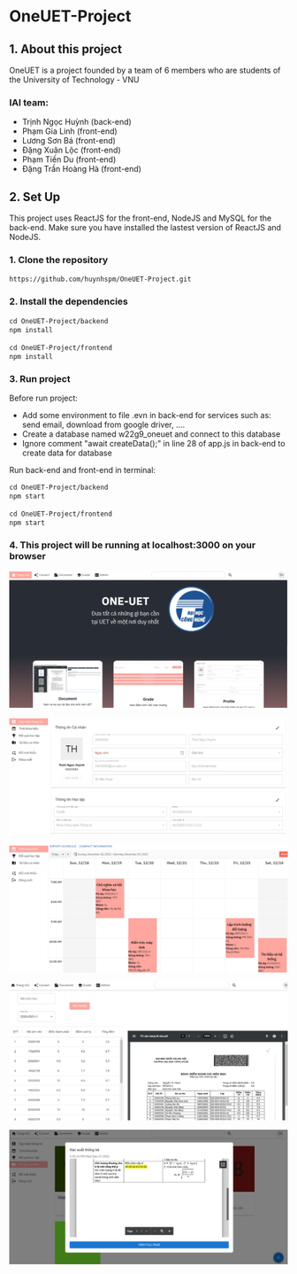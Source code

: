 # **OneUET-Project**
## **1. About this project**
OneUET is a project founded by a team of 6 members who are students of the University of Technology - VNU
### IAI team:
- Trịnh Ngọc Huỳnh (back-end)
- Phạm Gia Linh (front-end)
- Lương Sơn Bá (front-end)
- Đặng Xuân Lộc (front-end)
- Phạm Tiến Du (front-end)
- Đặng Trần Hoàng Hà (front-end)
## **2. Set Up**
This project uses ReactJS for the front-end, NodeJS and MySQL for the back-end. Make sure you have installed the lastest version of ReactJS and NodeJS.
### 1. Clone the repository
    https://github.com/huynhspm/OneUET-Project.git
### 2. Install the dependencies
    cd OneUET-Project/backend
    npm install
    
    cd OneUET-Project/frontend
    npm install
### 3. Run project 
Before run project:
- Add some environment to file .evn in back-end for services such as: send email, download from google driver, ....
- Create a database named w22g9_oneuet and connect to this database   
- Ignore comment "await createData();" in line 28 of app.js in back-end to create data for database 

Run back-end and front-end in terminal:   

    cd OneUET-Project/backend
    npm start
    
    cd OneUET-Project/frontend
    npm start
### 4. This project will be running at localhost:3000 on your browser

![Home](/demo/home.jpg) 

![Profile](demo/profile.jpg)

![Schedule](demo/schedule.jpg)

![Grade](demo/grade.jpg)

![Document](demo/document.jpg)
